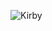 ![Kirby](https://external-content.duckduckgo.com/iu/?u=https%3A%2F%2Fd1fs8ljxwyzba6.cloudfront.net%2Fassets%2Farticle%2F2018%2F11%2F29%2Fkirby-best-smash-sakurai-interview_feature.jpg&f=1&nofb=1&ipt=afffb28cad08b9b469da2a9f37ad85a0ccacd4b31b0b633840f2ad0a0e4416c0&ipo=images)
